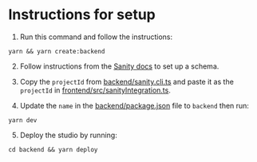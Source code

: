 # Instructions for setup

1. Run this command and follow the instructions:

```
yarn && yarn create:backend
```

2. Follow instructions from the [Sanity docs](https://www.sanity.io/docs/next-js-quickstart/defining-a-schema) to set up a schema.

3. Copy the `projectId` from [backend/sanity.cli.ts](/backend/sanity.cli.ts) and paste it as the `projectId` in [frontend/src/sanityIntegration.ts](/frontend/src/sanityIntegration.ts).

4. Update the `name` in the [backend/package.json](/backend/package.json) file to `backend` then run:

```
yarn dev
```

5. Deploy the studio by running:

```
cd backend && yarn deploy
```
